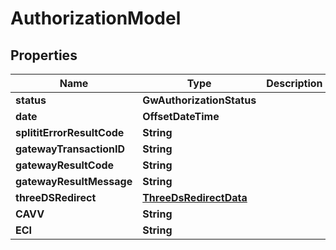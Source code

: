 

# AuthorizationModel


## Properties

| Name | Type | Description | Notes |
|------------ | ------------- | ------------- | -------------|
|**status** | **GwAuthorizationStatus** |  |  |
|**date** | **OffsetDateTime** |  |  [optional] |
|**splititErrorResultCode** | **String** |  |  [optional] |
|**gatewayTransactionID** | **String** |  |  [optional] |
|**gatewayResultCode** | **String** |  |  [optional] |
|**gatewayResultMessage** | **String** |  |  [optional] |
|**threeDSRedirect** | [**ThreeDsRedirectData**](ThreeDsRedirectData.md) |  |  [optional] |
|**CAVV** | **String** |  |  [optional] |
|**ECI** | **String** |  |  [optional] |



